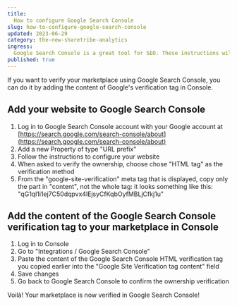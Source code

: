```yaml
---
title:
  How to configure Google Search Console
slug: how-to-configure-google-search-console
updated: 2023-06-29
category: the-new-sharetribe-analytics
ingress:
  Google Search Console is a great tool for SEO. These instructions will help you set it up on Sharetribe.
published: true
---
```


If you want to verify your marketplace using Google Search Console, you can do it by adding the content of Google's verification tag in Console. 

## Add your website to Google Search Console

1. Log in to Google Search Console account with your Google account at [https://search.google.com/search-console/about](https://search.google.com/search-console/about)
1. Add a new Property of type "URL prefix"
1. Follow the instructions to configure your website
1. When asked to verify the ownership, choose chose "HTML tag" as the verification method
1. From the "google-site-verification" meta tag that is displayed, copy only the part in "content", not the whole tag: it looks something like this: "qG1ql1i1ej7C50dqpvx4lEjsyCfKqbOyfMBLjCfkj1u"
 

## Add the content of the Google Search Console verification tag to your marketplace in Console

1. Log in to Console
1. Go to "Integrations / Google Search Console"
1. Paste the content of the Google Search Console HTML verification tag you copied earlier into the "Google Site Verification tag content" field
1. Save changes
1. Go back to Google Search Console to confirm the ownership verification

Voilà! Your marketplace is now verified in Google Search Console!
